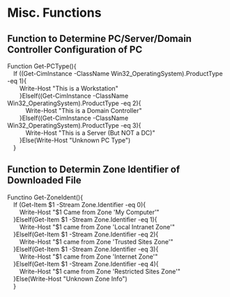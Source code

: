 # Misc. Functions

## Function to Determine PC/Server/Domain Controller Configuration of PC
<p>Function Get-PCType(){
<br>&emsp;If ((Get-CimInstance -ClassName Win32_OperatingSystem).ProductType -eq 1){
<br>&emsp;&emsp;Write-Host "This is a Workstation"
<br>&emsp;&emsp;}ElseIf((Get-CimInstance -ClassName Win32_OperatingSystem).ProductType -eq 2){
<br>&emsp;&emsp;&emsp;Write-Host "This is a Domain Controller"
<br>&emsp;&emsp;}ElseIf((Get-CimInstance -ClassName Win32_OperatingSystem).ProductType -eq 3){
<br>&emsp;&emsp;&emsp;Write-Host "This is a Server (But NOT a DC)"
<br>&emsp;&emsp;}Else(Write-Host "Unknown PC Type")
<br>&emsp;}

## Function to Determin Zone Identifier of Downloaded File
<p>Functino Get-ZoneIdent(){
<br>&emsp;If (Get-Item $1 -Stream Zone.Identifier -eq 0){
<br>&emsp;&emsp;Write-Host "$1 Came from Zone 'My Computer'"
<br>&emsp;}ElseIf(Get-Item $1 -Stream Zone.Identifier -eq 1){
<br>&emsp;&emsp;Write-Host "$1 came from Zone 'Local Intranet Zone'"
<br>&emsp;}ElseIf(Get-Item $1 -Stream Zone.Identifier -eq 2){
<br>&emsp;&emsp;Write-Host "$1 came from Zone 'Trusted Sites Zone'"
<br>&emsp;}ElseIf(Get-Item $1 -Stream Zone.Identifier -eq 3){
<br>&emsp;&emsp;Write-Host "$1 came from Zone 'Internet Zone'" 
<br>&emsp;}ElseIf(Get-Item $1 -Stream Zone.Identifier -eq 4){
<br>&emsp;&emsp;Write-Host "$1 came from Zone 'Restricted Sites Zone'" 
<br>&emsp;}Else(Write-Host "Unknown Zone Info")
<br>&emsp;}
